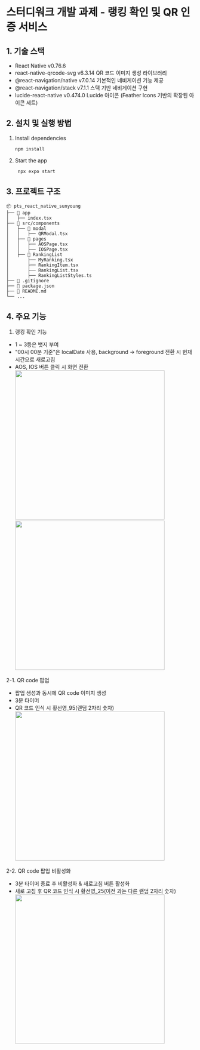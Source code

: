 # 스터디워크 개발 과제 - 랭킹 확인 및 QR 인증 서비스

## 1. 기술 스택

- React Native v0.76.6
- react-native-qrcode-svg v6.3.14 QR 코드 이미지 생성 라이브러리
- @react-navigation/native v7.0.14 기본적인 네비게이션 기능 제공
- @react-navigation/stack v7.1.1 스택 기반 네비게이션 구현
- lucide-react-native v0.474.0 Lucide 아이콘 (Feather Icons 기반의 확장된 아이콘 세트)

## 2. 설치 및 실행 방법

1. Install dependencies

   ```bash
   npm install
   ```

2. Start the app

   ```bash
    npx expo start
   ```

## 3. 프로젝트 구조

```
📦 pts_react_native_sunyoung
├── 📂 app
│   ├── index.tsx
├── 📂 src/components
│   ├── 📂 modal
│   │   ├── QRModal.tsx
│   ├── 📂 pages
│   │   ├── AOSPage.tsx
│   │   ├── IOSPage.tsx
│   ├── 📂 RankingList
│       ├── MyRanking.tsx
│       ├── RankingItem.tsx
│       ├── RankingList.tsx
│       ├── RankingListStyles.ts
├── 📜 .gitignore
├── 📜 package.json
├── 📜 README.md
└── ...
```

## 4. 주요 기능

1. 랭킹 확인 기능

- 1 ~ 3등은 뱃지 부여
- "00시 00분 기준"은 localDate 사용, background -> foreground 전환 시 현재 시간으로 새로고침
- AOS, IOS 버튼 클릭 시 화면 전환
  <br/>
  <img src="https://github.com/user-attachments/assets/8ae65f3b-148a-47d6-bf5e-d8d645748c05" width="400"/>
  <img src="https://github.com/user-attachments/assets/f01efa86-26c1-4da3-8d36-3764e6f74cf4" width="400"/>

2-1. QR code 팝업

- 팝업 생성과 동시에 QR code 이미지 생성
- 3분 타이머
- QR 코드 인식 시 황선영\_95(랜덤 2자리 숫자)
  <br/>
  <img src="https://github.com/user-attachments/assets/f03f1eae-7432-4b48-97d7-ea06aa5e5570" width="400"/>

2-2. QR code 팝업 비활성화

- 3분 타이머 종료 후 비활성화 & 새로고침 버튼 활성화
- 새로 고침 후 QR 코드 인식 시 황선영\_25(이전 과는 다른 랜덤 2자리 숫자)
  <br/>
  <img src="https://github.com/user-attachments/assets/2ec6f4a8-72d8-456b-9be5-008652b450d6" width="400"/>
